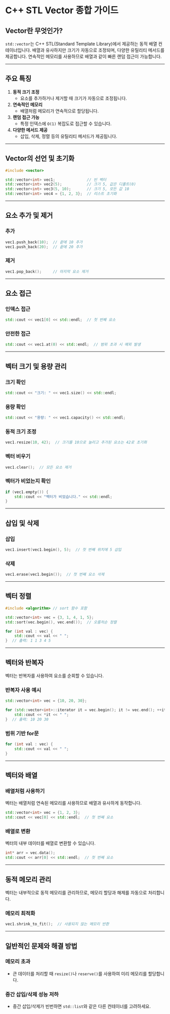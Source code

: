 # C++ STL Vector 종합 가이드

## Vector란 무엇인가?
`std::vector`는 C++ STL(Standard Template Library)에서 제공하는 동적 배열 컨테이너입니다. 배열과 유사하지만 크기가 자동으로 조정되며, 다양한 유틸리티 메서드를 제공합니다. 연속적인 메모리를 사용하므로 배열과 같이 빠른 랜덤 접근이 가능합니다.

---

## 주요 특징
1. **동적 크기 조정**
   - 요소를 추가하거나 제거할 때 크기가 자동으로 조정됩니다.
2. **연속적인 메모리**
   - 배열처럼 메모리가 연속적으로 할당됩니다.
3. **랜덤 접근 가능**
   - 특정 인덱스에 `O(1)` 복잡도로 접근할 수 있습니다.
4. **다양한 메서드 제공**
   - 삽입, 삭제, 정렬 등의 유틸리티 메서드가 제공됩니다.

---

## Vector의 선언 및 초기화
```cpp
#include <vector>

std::vector<int> vec1;              // 빈 벡터
std::vector<int> vec2(5);           // 크기 5, 값은 디폴트(0)
std::vector<int> vec3(5, 10);       // 크기 5, 모든 값 10
std::vector<int> vec4 = {1, 2, 3};  // 리스트 초기화
```

---

## 요소 추가 및 제거

### 추가
```cpp
vec1.push_back(10);  // 끝에 10 추가
vec1.push_back(20);  // 끝에 20 추가
```

### 제거
```cpp
vec1.pop_back();     // 마지막 요소 제거
```

---

## 요소 접근

### 인덱스 접근
```cpp
std::cout << vec1[0] << std::endl;  // 첫 번째 요소
```

### 안전한 접근
```cpp
std::cout << vec1.at(0) << std::endl;  // 범위 초과 시 예외 발생
```

---

## 벡터 크기 및 용량 관리

### 크기 확인
```cpp
std::cout << "크기: " << vec1.size() << std::endl;
```

### 용량 확인
```cpp
std::cout << "용량: " << vec1.capacity() << std::endl;
```

### 동적 크기 조정
```cpp
vec1.resize(10, 42);  // 크기를 10으로 늘리고 추가된 요소는 42로 초기화
```

### 벡터 비우기
```cpp
vec1.clear();  // 모든 요소 제거
```

### 벡터가 비었는지 확인
```cpp
if (vec1.empty()) {
    std::cout << "벡터가 비었습니다." << std::endl;
}
```

---

## 삽입 및 삭제

### 삽입
```cpp
vec1.insert(vec1.begin(), 5);  // 첫 번째 위치에 5 삽입
```

### 삭제
```cpp
vec1.erase(vec1.begin());  // 첫 번째 요소 삭제
```

---

## 벡터 정렬
```cpp
#include <algorithm> // sort 함수 포함

std::vector<int> vec = {3, 1, 4, 1, 5};
std::sort(vec.begin(), vec.end());  // 오름차순 정렬

for (int val : vec) {
    std::cout << val << " ";
}  // 출력: 1 1 3 4 5
```

---

## 벡터와 반복자

벡터는 반복자를 사용하여 요소를 순회할 수 있습니다.

### 반복자 사용 예시
```cpp
std::vector<int> vec = {10, 20, 30};

for (std::vector<int>::iterator it = vec.begin(); it != vec.end(); ++it) {
    std::cout << *it << " ";
}  // 출력: 10 20 30
```

### 범위 기반 for문
```cpp
for (int val : vec) {
    std::cout << val << " ";
}
```

---

## 벡터와 배열

### 배열처럼 사용하기
벡터는 배열처럼 연속된 메모리를 사용하므로 배열과 유사하게 동작합니다.
```cpp
std::vector<int> vec = {1, 2, 3};
std::cout << vec[0] << std::endl;  // 첫 번째 요소
```

### 배열로 변환
벡터의 내부 데이터를 배열로 변환할 수 있습니다.
```cpp
int* arr = vec.data();
std::cout << arr[0] << std::endl;  // 첫 번째 요소
```

---

## 동적 메모리 관리
벡터는 내부적으로 동적 메모리를 관리하므로, 메모리 할당과 해제를 자동으로 처리합니다.

### 메모리 최적화
```cpp
vec1.shrink_to_fit();  // 사용되지 않는 메모리 반환
```

---

## 일반적인 문제와 해결 방법

### 메모리 초과
- 큰 데이터를 처리할 때 `resize()`나 `reserve()`를 사용하여 미리 메모리를 할당합니다.

### 중간 삽입/삭제 성능 저하
- 중간 삽입/삭제가 빈번하면 `std::list`와 같은 다른 컨테이너를 고려하세요.
